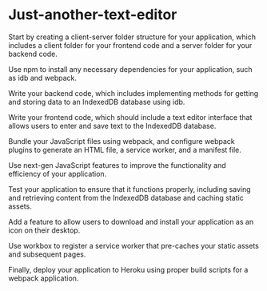 # Just-another-text-editor

Start by creating a client-server folder structure for your application, which includes a client folder for your frontend code and a server folder for your backend code.

Use npm to install any necessary dependencies for your application, such as idb and webpack.

Write your backend code, which includes implementing methods for getting and storing data to an IndexedDB database using idb.

Write your frontend code, which should include a text editor interface that allows users to enter and save text to the IndexedDB database.

Bundle your JavaScript files using webpack, and configure webpack plugins to generate an HTML file, a service worker, and a manifest file.

Use next-gen JavaScript features to improve the functionality and efficiency of your application.

Test your application to ensure that it functions properly, including saving and retrieving content from the IndexedDB database and caching static assets.

Add a feature to allow users to download and install your application as an icon on their desktop.

Use workbox to register a service worker that pre-caches your static assets and subsequent pages.

Finally, deploy your application to Heroku using proper build scripts for a webpack application.